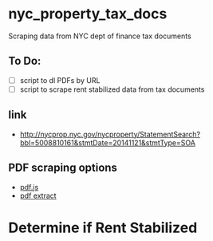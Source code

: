 # nyc_property_tax_docs
Scraping data from NYC dept of finance tax documents

## To Do:

- [ ] script to dl PDFs by URL
- [ ] script to scrape rent stabilized data from tax documents

## link 
  * http://nycprop.nyc.gov/nycproperty/StatementSearch?bbl=5008810161&stmtDate=20141121&stmtType=SOA
  
## PDF scraping options
  * [pdf.js](http://mozilla.github.io/pdf.js/)
  * [pdf extract](https://github.com/nisaacson/pdf-extract)

# Determine if Rent Stabilized
